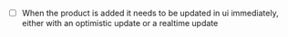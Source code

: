 - [ ] When the product is added it needs to be updated in ui immediately, either with an optimistic update or a realtime update
